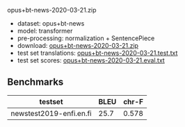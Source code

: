 opus+bt-news-2020-03-21.zip

* dataset: opus+bt-news
* model: transformer
* pre-processing: normalization + SentencePiece
* download: [opus+bt-news-2020-03-21.zip](https://object.pouta.csc.fi/OPUS-MT-models/en-fi/opus+bt-news-2020-03-21.zip)
* test set translations: [opus+bt-news-2020-03-21.test.txt](https://object.pouta.csc.fi/OPUS-MT-models/en-fi/opus+bt-news-2020-03-21.test.txt)
* test set scores: [opus+bt-news-2020-03-21.eval.txt](https://object.pouta.csc.fi/OPUS-MT-models/en-fi/opus+bt-news-2020-03-21.eval.txt)

## Benchmarks

| testset               | BLEU  | chr-F |
|-----------------------|-------|-------|
| newstest2019-enfi.en.fi 	| 25.7 	| 0.578 |

